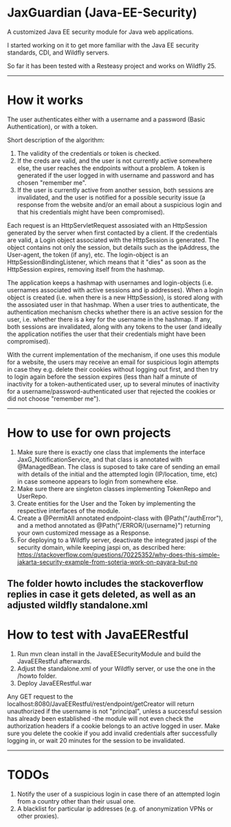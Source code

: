 # JaxGuardian (Java-EE-Security)
A customized Java EE security module for Java web applications.

I started working on it to get more familiar with the Java EE security standards, CDI, and Wildfly servers.

So far it has been tested with a Resteasy project and works on Wildfly 25. 

-------------------------------------------------------------------------------------------------------------------------
# How it works
The user authenticates either with a username and a password (Basic Authentication), or with a token. 

Short description of the algorithm:
  1. The validity of the credentials or token is checked.
  2. If the creds are valid, and the user is not currently active somewhere else, the user reaches the endpoints without a problem. A token is generated if 
  the user logged in with username and password and has chosen "remember me".
  3. If the user is currently active from another session, both sessions are invalidated, and the user is notified for a possible security issue (a response from the website and/or an email about a suspicious login and that his credentials might have been compromised).
  
Each request is an HttpServletRequest assosiated with an HttpSession generated by the server when first contacted by a client. 
If the credentials are valid, a Login object associated with the HttpSession is generated. The object contains not only the session, but
details such as the ipAddress, the User-agent, the token (if any), etc. 
The login-object is an HttpSessionBindingListener, which means that it "dies" as soon as the 
HttpSession expires, removing itself from the hashmap.

The application keeps a hashmap with usernames and login-objects (i.e. usernames associated with active sessions and ip addresses).
When a login object is created (i.e. when there is a new HttpSession), is stored along with the assosiated user in that hashmap. 
When a user tries to authenticate, the authentication mechanism checks whether there is an active session for the user, i.e. whether there is 
a key for the username in the hashmap. If any, both sessions are invalidated, along with any tokens to the user
(and ideally the application notifies the user that their credentials might have been compromised).

With the current implementation of the mechanism, if one uses this module for a website, the users may receive an email for suspicious login attempts in case they e.g. delete their cookies without logging out first, and then try to login again before the session expires (less than half a minute of inactivity for a token-authenticated user, up to several minutes of inactivity for a username/password-authenticated user that rejected the cookies or did not choose "remember me").

-------------------------------------------------------------------------------------------------------------------------
# How to use for own projects
1. Make sure there is exactly one class that implements the interface JaxG_NotificationService, and that class is annotated with @ManagedBean. The class is suposed to take care of sending an email with details of the initial and the attempted login (IP/location, time, etc) in case someone appears to login from somewhere else.
2. Make sure there are singleton classes implementing TokenRepo and UserRepo.
3. Create entities for the User and the Token by implementing the respective interfaces of the module. 
4. Create a @PermitAll annotated endpoint-class with @Path("/authError"), and a method  annotated as   @Path("/ERROR/{username}") returning your own customized message as a Response. 
5. For deploying  to a Wildfly server, deactivate the integrated jaspi of the security domain, while keeping jaspi on, as described here:     https://stackoverflow.com/questions/70225352/why-does-this-simple-jakarta-security-example-from-soteria-work-on-payara-but-no

The folder howto includes the stackoverflow replies in case it gets deleted, as well as an adjusted wildfly standalone.xml 
-------------------------------------------------------------------------------------------------------------------------
# How to test with JavaEERestful
1. Run mvn clean install in the JavaEESecurityModule and build the JavaEERestful afterwards. 
2. Adjust the standalone.xml of your Wildfly server, or use the one in the /howto folder.
3. Deploy JavaEERestful.war

Any GET request to the localhost:8080/JavaEERestful/rest/endpoint/getCreator will return unauthorized if the username is not "principal", unless a successful session has already been established -the module will not even check the authorization headers if a cookie belongs to an active logged in user. Make sure you delete the cookie if you add invalid credentials after successfully logging in, or wait 20 minutes for the session to be invalidated.


-------------------------------------------------------------------------------------------------------------------------
# TODOs
1. Notify the user of a suspicious login in case there of an attempted login from a country other than their usual one. 
2. A blacklist for particular ip addresses (e.g. of anonymization VPNs or other proxies).

